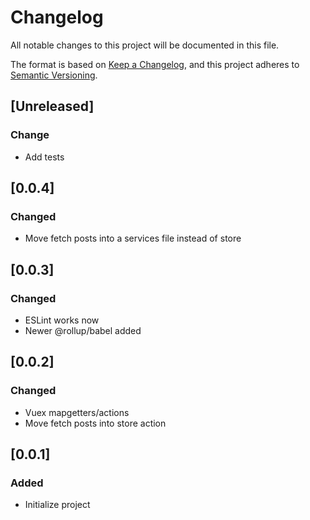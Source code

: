 # Changelog
All notable changes to this project will be documented in this file.

The format is based on [Keep a Changelog](https://keepachangelog.com/en/1.0.0/),
and this project adheres to [Semantic Versioning](https://semver.org/spec/v2.0.0.html).

## [Unreleased]
### Change
- Add tests

## [0.0.4]
### Changed
- Move fetch posts into a services file instead of store

## [0.0.3]
### Changed
- ESLint works now
- Newer @rollup/babel added

## [0.0.2]
### Changed
- Vuex mapgetters/actions
- Move fetch posts into store action

## [0.0.1]
### Added
- Initialize project
